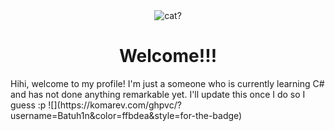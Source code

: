 <div align="center">
 <img src="maxwell-spinning.gif" alt="cat?">
 <h1>Welcome!!!</h1>
</div>
Hihi, welcome to my profile! I'm just a someone who is currently learning C# and has not done anything remarkable yet. I'll update this once I do so I guess :p
![](https://komarev.com/ghpvc/?username=Batuh1n&color=ffbdea&style=for-the-badge)
